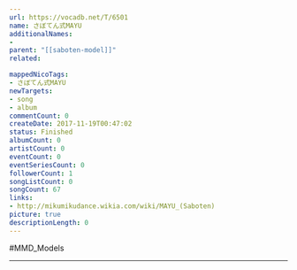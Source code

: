 ```yaml
---
url: https://vocadb.net/T/6501
name: さぼてん式MAYU
additionalNames: 
- 
parent: "[[saboten-model]]"
related:

mappedNicoTags:
- さぼてん式MAYU
newTargets:
- song
- album
commentCount: 0
createDate: 2017-11-19T00:47:02
status: Finished
albumCount: 0
artistCount: 0
eventCount: 0
eventSeriesCount: 0
followerCount: 1
songListCount: 0
songCount: 67
links: 
- http://mikumikudance.wikia.com/wiki/MAYU_(Saboten)
picture: true
descriptionLength: 0
---
```


#MMD_Models



---

